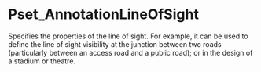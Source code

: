 # Pset_AnnotationLineOfSight

Specifies the properties of the line of sight. For example, it can be used to define the line of sight visibility at the junction between two roads (particularly between an access road and a public road); or in the design of a stadium or theatre.
<!-- end of short definition -->
 
